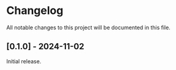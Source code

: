 # Changelog

All notable changes to this project will be documented in this file.

## [0.1.0] - 2024-11-02

Initial release.

